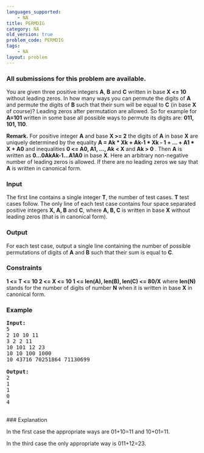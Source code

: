 ```yaml
---
languages_supported:
    - NA
title: PERMDIG
category: NA
old_version: true
problem_code: PERMDIG
tags:
    - NA
layout: problem
---
```

###  All submissions for this problem are available. 

You are given three positive integers **A**, **B** and **C** written in base **X <= 10** without leading zeros. In how many ways you can permute the digits of **A** and permute the digits of **B** such that their sum will be equal to **C** (in base **X** of course)? Leading zeros after permutation are allowed. So for example for **A=101** written in some base all possible ways to permute its digits are: **011, 101, 110**. 

 **Remark.** For positive integer **A** and base **X >= 2** the digits of **A** in base **X** are uniquely determined by the equality **A = Ak \* Xk + Ak-1 \* Xk - 1 + ... + A1 \* X + A0**  and inequalities **0 <= A0, A1, ..., Ak < X** and **Ak > 0** . Then **A** is written as **0...0AkAk-1...A1A0** in base **X**. Here an arbitrary non-negative number of leading zeros is allowed. If there are no leading zeros we say that **A** is written in canonical form.

### Input

The first line contains a single integer **T**, the number of test cases. **T** test cases follow. The only line of each test case contains four space separated positive integers **X, A, B** and **C**, where **A, B, C** is written in base **X** without leading zeros (that is in canonical form).

### Output

For each test case, output a single line containing the number of possible permutations of digits of **A** and **B** such that their sum is equal to **C**.

### Constraints

 **1 <= T <= 10 
 2 <= X <= 10 
 1 <= len(A), len(B), len(C) <= 80/X**  where **len(N)** stands for the number of digits of number **N** when it is written in base **X** in canonical form.

### Example

<pre><b>Input:</b>
5
2 10 10 11
3 2 2 11
10 101 12 23
10 10 100 1000
10 43716 70251864 71130699

<b>Output:</b>
2
1
1
0
4

</pre>### Explanation
In the first case the appropriate ways are 01+10=11 and 10+01=11.

In the third case the only appropriate way is 011+12=23.
